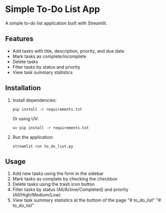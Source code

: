 # Simple To-Do List App

A simple to-do list application built with Streamlit.

## Features

- Add tasks with title, description, priority, and due date
- Mark tasks as complete/incomplete
- Delete tasks
- Filter tasks by status and priority
- View task summary statistics

## Installation

1. Install dependencies:
   ```
   pip install -r requirements.txt
   ```
   
   Or using UV:
   ```
   uv pip install -r requirements.txt
   ```

2. Run the application:
   ```
   streamlit run to_do_list.py
   ```

## Usage

1. Add new tasks using the form in the sidebar
2. Mark tasks as complete by checking the checkbox
3. Delete tasks using the trash icon button
4. Filter tasks by status (All/Active/Completed) and priority (All/High/Medium/Low)
5. View task summary statistics at the bottom of the page "# to_do_list" 
"# to_do_list" 
